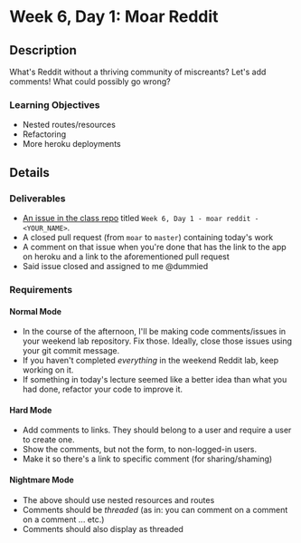 # Week 6, Day 1: Moar Reddit

## Description

What's Reddit without a thriving community of miscreants? Let's add comments! What could possibly go wrong?

### Learning Objectives

* Nested routes/resources
* Refactoring
* More heroku deployments

## Details

### Deliverables

* [An issue in the class repo](https://github.com/tiy-indianapolis-ror-june2015/assignments/issues) titled `Week 6, Day 1 - moar reddit - <YOUR_NAME>`.
* A closed pull request (from `moar` to `master`) containing today's work
* A comment on that issue when you're done that has the link to the app on heroku and a link to the aforementioned pull request
* Said issue closed and assigned to me @dummied

### Requirements

#### Normal Mode

* In the course of the afternoon, I'll be making code comments/issues in your weekend lab repository. Fix those. Ideally, close those issues using your git commit message.
* If you haven't completed _everything_ in the weekend Reddit lab, keep working on it.
* If something in today's lecture seemed like a better idea than what you had done, refactor your code to improve it.

#### Hard Mode

* Add comments to links. They should belong to a user and require a user to create one.
* Show the comments, but not the form, to non-logged-in users.
* Make it so there's a link to specific comment (for sharing/shaming)

#### Nightmare Mode

* The above should use nested resources and routes
* Comments should be _threaded_ (as in: you can comment on a comment on a comment ... etc.)
* Comments should also display as threaded
